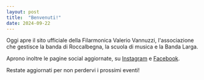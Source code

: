 ```yaml
---
layout: post
title:  "Benvenuti!"
date: 2024-09-22 
---
```


Oggi apre il sito ufficiale della Filarmonica Valerio Vannuzzi, l'associazione che gestisce la banda di Roccalbegna, la scuola di musica e la Banda Larga.

Aprono inoltre le pagine social aggiornate, su [Instagram](https://www.instagram.com/banda_larga_banda) e [Facebook](https://www.facebook.com/people/Filarmonica-Vannuzzi/61566380846466).

Restate aggiornati per non perdervi i prossimi eventi!
